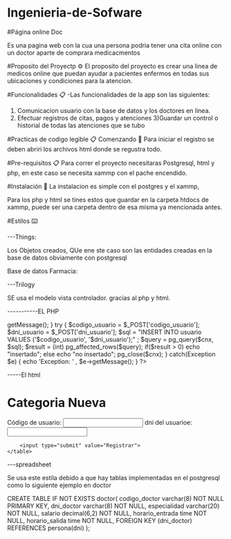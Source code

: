 # Ingenieria-de-Sofware


#Página online Doc

  Es una pagina web  con la cua una persona podria tener una cita online con un doctor aparte de comprara medicacmentos
  
  
#Proposito del Proyectp ⚙️
El proposito del proyecto es crear una linea de medicos online que puedan ayudar a pacientes enfermos en todas sus ubicaciones y condiciones para la atencion.


#Funcionalidades 📋
-Las funcionalidades de la app son las siguientes:

 1) Comunicacion usuario con la base de datos y los doctores en linea.
 2) Efectuar registros de citas, pagos y atenciones
 3)Guardar un control o historial de todas las atenciones que se tubo
 
 
#Practicas de codigo legible 📋
Comenzando 🚀
Para iniciar el registro se deben abriri los archivos html donde se regustra todo.

#Pre-requisitos 📋
Para correr el proyecto necesitaras Postgresql, html y php, en este caso se necesita xammp con el pache encendido.

#Instalación 🔧
La instalacion es simple con el postgres y el xammp, 

Para los php y html se tines estos que guardar en la carpeta htdocs de xammp, puede ser una carpeta dentro de esa misma ya mencionada antes.

#Estilos  ⌨️

---Things:

Los Objetos creados, QUe ene ste caso son las entidades creadas en la base de datos obviamente con postgresql

Base de  datos Farmacia:


---Trilogy

SE usa el modelo vista controlador. gracias al php y html.


-----------EL PHP

<?php
error_reporting(E_ALL);
ini_set('display_errors', 1);

$user = 'postgres';
$password = 'unsa';
$db = 'Farmacia';
$port = 5432;
$host = 'localhost';
$strCnx = "host = $host port = $port dbname = $db user = $user password = $password";

try
{
    $cnx = pg_connect($strCnx) or die ("Error conexion. ". pg_last_error());
}
catch(Exception $e)
{
    echo 'Exception', $e->getMessage();
}

try
{
    $codigo_usuario = $_POST['codigo_usuario'];
    $dni_usuario = $_POST['dni_usuario'];
    $sql = "INSERT INTO usuario VALUES ('$codigo_usuario', '$dni_usuario');" ;
    $query = pg_query($cnx, $sql);
    $result = (int) pg_affected_rows($query);
    if($result > 0)
        echo "insertado";
    else
        echo "no insertado";
    pg_close($cnx);
}
catch(Exception $e)
{
    echo 'Exception: ' , $e->getMessage(); 
}
?>

-----El html

<!DOCTYPE html>

<html lang = "es" xml:lang= "es" >

<head>
    <meta http-equiv="Content-Type" content="text/html; charset = UTF-8" />
    <title>Usuario registro </title>
</head>


<body>
    <h1>Categoria Nueva </h1>
     <form action= "Re_usuario.php" method="POST">
        <tr>
            <td><label>Código de usuario:</label></td>
            <td><input type="text" name="codigo_usuario" /></td>
        </tr>
        <tr>
            <td><label>dni del usuarioe:</label></td>
            <td><input type="text" name="dni_usuario" /></td>
        </tr>
        
        
        <input type="submit" value="Registrar">
    </table>
</body>
</html>



---spreadsheet


Se usa este estila debido a que hay tablas implementadas en el postgresql como lo siguiente ejemplo en doctor 


CREATE TABLE IF NOT EXISTS doctor(
	codigo_doctor varchar(8) NOT NULL PRIMARY KEY,
	dni_doctor varchar(8) NOT NULL,
	especialidad varchar(20) NOT NULL,
	salario decimal(6,2) NOT NULL,
	horario_entrada time NOT NULL,
    horario_salida time NOT NULL,
	FOREIGN KEY (dni_doctor) REFERENCES persona(dni)
);









